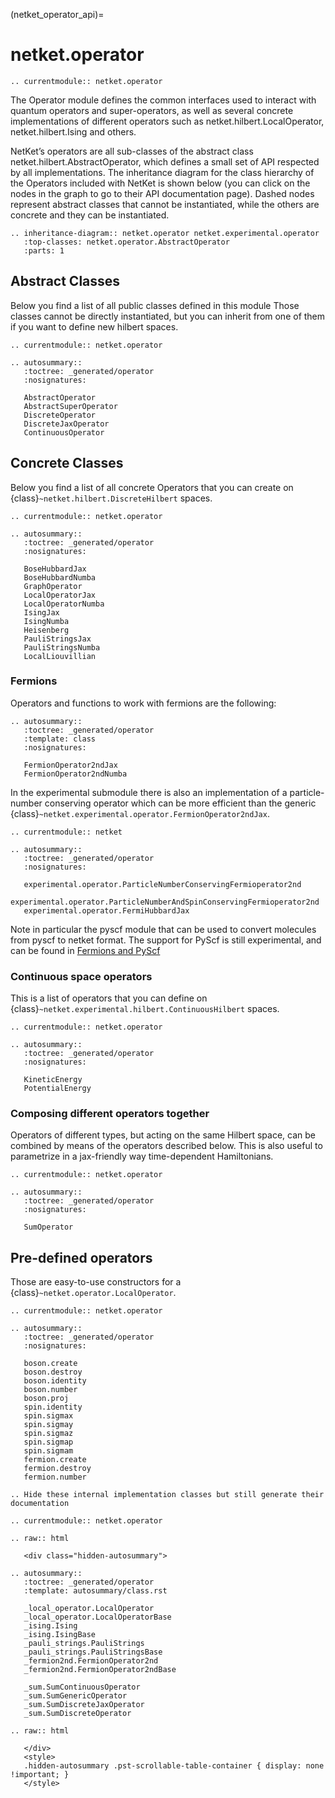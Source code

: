(netket_operator_api)=
# netket.operator

```{eval-rst}
.. currentmodule:: netket.operator

```

The Operator module defines the common interfaces used to interact with quantum operators and super-operators, as well as several concrete implementations of different operators such as netket.hilbert.LocalOperator, netket.hilbert.Ising and others.

NetKet’s operators are all sub-classes of the abstract class netket.hilbert.AbstractOperator, which defines a small set of API respected by all implementations. The inheritance diagram for the class hierarchy of the Operators included with NetKet is shown below (you can click on the nodes in the graph to go to their API documentation page). Dashed nodes represent abstract classes that cannot be instantiated, while the others are concrete and they can be instantiated.



```{eval-rst}
.. inheritance-diagram:: netket.operator netket.experimental.operator
   :top-classes: netket.operator.AbstractOperator
   :parts: 1

```

## Abstract Classes

Below you find a list of all public classes defined in this module
Those classes cannot be directly instantiated, but you can inherit from one of them if you want to define new hilbert spaces.

```{eval-rst}
.. currentmodule:: netket.operator

.. autosummary::
   :toctree: _generated/operator
   :nosignatures:

   AbstractOperator
   AbstractSuperOperator
   DiscreteOperator
   DiscreteJaxOperator
   ContinuousOperator
```

## Concrete Classes

Below you find a list of all concrete Operators that you can create on {class}`~netket.hilbert.DiscreteHilbert` spaces.

```{eval-rst}
.. currentmodule:: netket.operator

.. autosummary::
   :toctree: _generated/operator
   :nosignatures:

   BoseHubbardJax
   BoseHubbardNumba
   GraphOperator
   LocalOperatorJax
   LocalOperatorNumba
   IsingJax
   IsingNumba
   Heisenberg
   PauliStringsJax
   PauliStringsNumba
   LocalLiouvillian

```

### Fermions

Operators and functions to work with fermions are the following:

```{eval-rst}
.. autosummary::
   :toctree: _generated/operator
   :template: class
   :nosignatures:

   FermionOperator2ndJax
   FermionOperator2ndNumba
```

In the experimental submodule there is also an implementation of a particle-number conserving operator which can be more efficient than the generic  {class}`~netket.experimental.operator.FermionOperator2ndJax`.

```{eval-rst}
.. currentmodule:: netket

.. autosummary::
   :toctree: _generated/operator
   :nosignatures:

   experimental.operator.ParticleNumberConservingFermioperator2nd
   experimental.operator.ParticleNumberAndSpinConservingFermioperator2nd
   experimental.operator.FermiHubbardJax
```


Note in particular the pyscf module that can be used to convert molecules from pyscf to netket format. The support for PyScf is still experimental, and can be found in [Fermions and PyScf](experimental-fermions-api)

### Continuous space operators

This is a list of operators that you can define on {class}`~netket.experimental.hilbert.ContinuousHilbert` spaces.

```{eval-rst}
.. currentmodule:: netket.operator

.. autosummary::
   :toctree: _generated/operator
   :nosignatures:

   KineticEnergy
   PotentialEnergy
```

### Composing different operators together

Operators of different types, but acting on the same Hilbert space, can be combined by means of the operators described below. This is also useful to parametrize in a jax-friendly way time-dependent Hamiltonians.

```{eval-rst}
.. currentmodule:: netket.operator

.. autosummary::
   :toctree: _generated/operator
   :nosignatures:

   SumOperator
```


## Pre-defined operators

Those are easy-to-use constructors for a {class}`~netket.operator.LocalOperator`.

```{eval-rst}
.. currentmodule:: netket.operator

.. autosummary::
   :toctree: _generated/operator
   :nosignatures:

   boson.create
   boson.destroy
   boson.identity
   boson.number
   boson.proj
   spin.identity
   spin.sigmax
   spin.sigmay
   spin.sigmaz
   spin.sigmap
   spin.sigmam
   fermion.create
   fermion.destroy
   fermion.number

```


```{eval-rst}
.. Hide these internal implementation classes but still generate their documentation

.. currentmodule:: netket.operator

.. raw:: html

   <div class="hidden-autosummary">

.. autosummary::
   :toctree: _generated/operator
   :template: autosummary/class.rst

   _local_operator.LocalOperator
   _local_operator.LocalOperatorBase
   _ising.Ising
   _ising.IsingBase
   _pauli_strings.PauliStrings
   _pauli_strings.PauliStringsBase
   _fermion2nd.FermionOperator2nd
   _fermion2nd.FermionOperator2ndBase

   _sum.SumContinuousOperator  
   _sum.SumGenericOperator
   _sum.SumDiscreteJaxOperator
   _sum.SumDiscreteOperator

.. raw:: html

   </div>
   <style>
   .hidden-autosummary .pst-scrollable-table-container { display: none !important; }
   </style>

```
